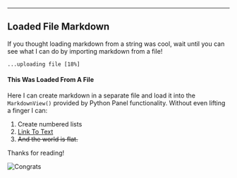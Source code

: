 ---

## Loaded File Markdown

If you thought loading markdown from a string was cool, wait until you can see
what I can do by importing markdown from a file!

```
...uploading file [18%]
```

#### This Was Loaded From A File

Here I can create markdown in a separate file and load it into the
`MarkdownView()` provided by Python Panel functionality. Without even lifting a
finger I can:

1. Create numbered lists
2. [Link To Text](https://www.voxel51.com)
3. ~~And the world is flat.~~

Thanks for reading!

![Congrats](https://i.giphy.com/media/v1.Y2lkPTc5MGI3NjExMjQxbG84dzh4Y2ptN2Rnd3I5ZmR0Y3FrcG1tNG94ZGZic25kbDVjMCZlcD12MV9pbnRlcm5hbF9naWZfYnlfaWQmY3Q9Zw/8CSflsMG1IFos/giphy.gif)
